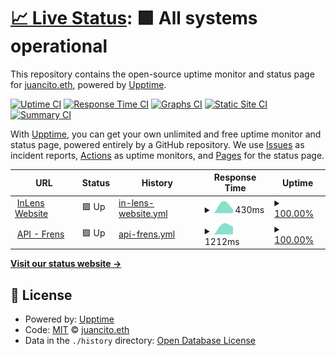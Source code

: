 # [📈 Live Status](https://status.inlens.xyz): <!--live status--> **🟩 All systems operational**

This repository contains the open-source uptime monitor and status page for [juancito.eth](https://status.inlens.xyz), powered by [Upptime](https://github.com/upptime/upptime).

[![Uptime CI](https://github.com/0xJuancito/inlens-upptime/workflows/Uptime%20CI/badge.svg)](https://github.com/0xJuancito/inlens-upptime/actions?query=workflow%3A%22Uptime+CI%22)
[![Response Time CI](https://github.com/0xJuancito/inlens-upptime/workflows/Response%20Time%20CI/badge.svg)](https://github.com/0xJuancito/inlens-upptime/actions?query=workflow%3A%22Response+Time+CI%22)
[![Graphs CI](https://github.com/0xJuancito/inlens-upptime/workflows/Graphs%20CI/badge.svg)](https://github.com/0xJuancito/inlens-upptime/actions?query=workflow%3A%22Graphs+CI%22)
[![Static Site CI](https://github.com/0xJuancito/inlens-upptime/workflows/Static%20Site%20CI/badge.svg)](https://github.com/0xJuancito/inlens-upptime/actions?query=workflow%3A%22Static+Site+CI%22)
[![Summary CI](https://github.com/0xJuancito/inlens-upptime/workflows/Summary%20CI/badge.svg)](https://github.com/0xJuancito/inlens-upptime/actions?query=workflow%3A%22Summary+CI%22)

With [Upptime](https://upptime.js.org), you can get your own unlimited and free uptime monitor and status page, powered entirely by a GitHub repository. We use [Issues](https://github.com/0xJuancito/inlens-upptime/issues) as incident reports, [Actions](https://github.com/0xJuancito/inlens-upptime/actions) as uptime monitors, and [Pages](https://status.inlens.xyz) for the status page.

<!--start: status pages-->
<!-- This summary is generated by Upptime (https://github.com/upptime/upptime) -->
<!-- Do not edit this manually, your changes will be overwritten -->
<!-- prettier-ignore -->
| URL | Status | History | Response Time | Uptime |
| --- | ------ | ------- | ------------- | ------ |
| <img alt="" src="https://favicons.githubusercontent.com/inlens.xyz" height="13"> [InLens Website](http://inlens.xyz) | 🟩 Up | [in-lens-website.yml](https://github.com/0xJuancito/inlens-upptime/commits/HEAD/history/in-lens-website.yml) | <details><summary><img alt="Response time graph" src="./graphs/in-lens-website/response-time-week.png" height="20"> 430ms</summary><br><a href="https://status.inlens.xyz/history/in-lens-website"><img alt="Response time 430" src="https://img.shields.io/endpoint?url=https%3A%2F%2Fraw.githubusercontent.com%2F0xJuancito%2Finlens-upptime%2FHEAD%2Fapi%2Fin-lens-website%2Fresponse-time.json"></a><br><a href="https://status.inlens.xyz/history/in-lens-website"><img alt="24-hour response time 430" src="https://img.shields.io/endpoint?url=https%3A%2F%2Fraw.githubusercontent.com%2F0xJuancito%2Finlens-upptime%2FHEAD%2Fapi%2Fin-lens-website%2Fresponse-time-day.json"></a><br><a href="https://status.inlens.xyz/history/in-lens-website"><img alt="7-day response time 430" src="https://img.shields.io/endpoint?url=https%3A%2F%2Fraw.githubusercontent.com%2F0xJuancito%2Finlens-upptime%2FHEAD%2Fapi%2Fin-lens-website%2Fresponse-time-week.json"></a><br><a href="https://status.inlens.xyz/history/in-lens-website"><img alt="30-day response time 430" src="https://img.shields.io/endpoint?url=https%3A%2F%2Fraw.githubusercontent.com%2F0xJuancito%2Finlens-upptime%2FHEAD%2Fapi%2Fin-lens-website%2Fresponse-time-month.json"></a><br><a href="https://status.inlens.xyz/history/in-lens-website"><img alt="1-year response time 430" src="https://img.shields.io/endpoint?url=https%3A%2F%2Fraw.githubusercontent.com%2F0xJuancito%2Finlens-upptime%2FHEAD%2Fapi%2Fin-lens-website%2Fresponse-time-year.json"></a></details> | <details><summary><a href="https://status.inlens.xyz/history/in-lens-website">100.00%</a></summary><a href="https://status.inlens.xyz/history/in-lens-website"><img alt="All-time uptime 100.00%" src="https://img.shields.io/endpoint?url=https%3A%2F%2Fraw.githubusercontent.com%2F0xJuancito%2Finlens-upptime%2FHEAD%2Fapi%2Fin-lens-website%2Fuptime.json"></a><br><a href="https://status.inlens.xyz/history/in-lens-website"><img alt="24-hour uptime 100.00%" src="https://img.shields.io/endpoint?url=https%3A%2F%2Fraw.githubusercontent.com%2F0xJuancito%2Finlens-upptime%2FHEAD%2Fapi%2Fin-lens-website%2Fuptime-day.json"></a><br><a href="https://status.inlens.xyz/history/in-lens-website"><img alt="7-day uptime 100.00%" src="https://img.shields.io/endpoint?url=https%3A%2F%2Fraw.githubusercontent.com%2F0xJuancito%2Finlens-upptime%2FHEAD%2Fapi%2Fin-lens-website%2Fuptime-week.json"></a><br><a href="https://status.inlens.xyz/history/in-lens-website"><img alt="30-day uptime 100.00%" src="https://img.shields.io/endpoint?url=https%3A%2F%2Fraw.githubusercontent.com%2F0xJuancito%2Finlens-upptime%2FHEAD%2Fapi%2Fin-lens-website%2Fuptime-month.json"></a><br><a href="https://status.inlens.xyz/history/in-lens-website"><img alt="1-year uptime 100.00%" src="https://img.shields.io/endpoint?url=https%3A%2F%2Fraw.githubusercontent.com%2F0xJuancito%2Finlens-upptime%2FHEAD%2Fapi%2Fin-lens-website%2Fuptime-year.json"></a></details>
| <img alt="" src="https://favicons.githubusercontent.com/inlens.xyz" height="13"> [API - Frens](http://inlens.xyz/api/frens?username=LensProtocol) | 🟩 Up | [api-frens.yml](https://github.com/0xJuancito/inlens-upptime/commits/HEAD/history/api-frens.yml) | <details><summary><img alt="Response time graph" src="./graphs/api-frens/response-time-week.png" height="20"> 1212ms</summary><br><a href="https://status.inlens.xyz/history/api-frens"><img alt="Response time 1212" src="https://img.shields.io/endpoint?url=https%3A%2F%2Fraw.githubusercontent.com%2F0xJuancito%2Finlens-upptime%2FHEAD%2Fapi%2Fapi-frens%2Fresponse-time.json"></a><br><a href="https://status.inlens.xyz/history/api-frens"><img alt="24-hour response time 1212" src="https://img.shields.io/endpoint?url=https%3A%2F%2Fraw.githubusercontent.com%2F0xJuancito%2Finlens-upptime%2FHEAD%2Fapi%2Fapi-frens%2Fresponse-time-day.json"></a><br><a href="https://status.inlens.xyz/history/api-frens"><img alt="7-day response time 1212" src="https://img.shields.io/endpoint?url=https%3A%2F%2Fraw.githubusercontent.com%2F0xJuancito%2Finlens-upptime%2FHEAD%2Fapi%2Fapi-frens%2Fresponse-time-week.json"></a><br><a href="https://status.inlens.xyz/history/api-frens"><img alt="30-day response time 1212" src="https://img.shields.io/endpoint?url=https%3A%2F%2Fraw.githubusercontent.com%2F0xJuancito%2Finlens-upptime%2FHEAD%2Fapi%2Fapi-frens%2Fresponse-time-month.json"></a><br><a href="https://status.inlens.xyz/history/api-frens"><img alt="1-year response time 1212" src="https://img.shields.io/endpoint?url=https%3A%2F%2Fraw.githubusercontent.com%2F0xJuancito%2Finlens-upptime%2FHEAD%2Fapi%2Fapi-frens%2Fresponse-time-year.json"></a></details> | <details><summary><a href="https://status.inlens.xyz/history/api-frens">100.00%</a></summary><a href="https://status.inlens.xyz/history/api-frens"><img alt="All-time uptime 100.00%" src="https://img.shields.io/endpoint?url=https%3A%2F%2Fraw.githubusercontent.com%2F0xJuancito%2Finlens-upptime%2FHEAD%2Fapi%2Fapi-frens%2Fuptime.json"></a><br><a href="https://status.inlens.xyz/history/api-frens"><img alt="24-hour uptime 100.00%" src="https://img.shields.io/endpoint?url=https%3A%2F%2Fraw.githubusercontent.com%2F0xJuancito%2Finlens-upptime%2FHEAD%2Fapi%2Fapi-frens%2Fuptime-day.json"></a><br><a href="https://status.inlens.xyz/history/api-frens"><img alt="7-day uptime 100.00%" src="https://img.shields.io/endpoint?url=https%3A%2F%2Fraw.githubusercontent.com%2F0xJuancito%2Finlens-upptime%2FHEAD%2Fapi%2Fapi-frens%2Fuptime-week.json"></a><br><a href="https://status.inlens.xyz/history/api-frens"><img alt="30-day uptime 100.00%" src="https://img.shields.io/endpoint?url=https%3A%2F%2Fraw.githubusercontent.com%2F0xJuancito%2Finlens-upptime%2FHEAD%2Fapi%2Fapi-frens%2Fuptime-month.json"></a><br><a href="https://status.inlens.xyz/history/api-frens"><img alt="1-year uptime 100.00%" src="https://img.shields.io/endpoint?url=https%3A%2F%2Fraw.githubusercontent.com%2F0xJuancito%2Finlens-upptime%2FHEAD%2Fapi%2Fapi-frens%2Fuptime-year.json"></a></details>

<!--end: status pages-->

[**Visit our status website →**](https://status.inlens.xyz)

## 📄 License

- Powered by: [Upptime](https://github.com/upptime/upptime)
- Code: [MIT](./LICENSE) © [juancito.eth](https://status.inlens.xyz)
- Data in the `./history` directory: [Open Database License](https://opendatacommons.org/licenses/odbl/1-0/)
